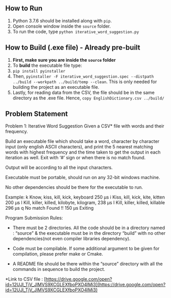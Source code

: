 ## How to Run

 1. Python 3.7.6 should be installed along with `pip`.
 2. Open console window inside the `source` folder.
 3. To run the code, type `python iterative_word_suggestion.py`

## How to Build (.exe file) - Already pre-built

 1. **First, make sure you are inside the `source` folder**
 2. To **build** the executable file type:
 3. `pip install pyinstaller`
 4. Then, `pyinstaller -F iterative_word_suggestion.spec
    --distpath ../build --workpath ../build/temp --clean`. This is only needed for building the project as an executable file.
 5. Lastly, for reading data from the CSV, the file should be in the same directory as the .exe file. Hence, `copy EnglishDictionary.csv ../build/`

## Problem Statement
Problem 1: Iterative Word Suggestion
Given a CSV* file with words and their frequency.

Build an executable file which should take a word, character by character input (only english ASCII characters), and print the 5 nearest matching words with highest frequency and the time taken to get the output in each iteration as well. Exit with ‘#’ sign or when there is no match found.

Output will be according to all the input characters.

Executable must be portable, should run on any 32-bit windows machine.

No other dependencies should be there for the executable to run.

  

Example:
k
Know, kiss, kill, kick, keyboard  250 μs
i
Kiss, kill, kick, kite, kitten  200 μs
l
Kill, killer, killed, kilobyte, kilogram, 238 μs
l
Kill, killer, killed, killable  296 μs
q
No match Found !! 150 μs
Exiting

Program Submission Rules:

-   There must be 2 directories. All the code should be in a directory named : “source” & the executable must be in the directory “build” with no other dependencies(not even compiler libraries dependency).
    
-   Code must be compilable. If some additional argument to be given for compilation, please prefer make or Cmake.
    
-   A README file should be there within the “source” directory with all the commands in sequence to build the project.
    

*Link to CSV file : [https://drive.google.com/open?id=12UJl_TjV_JlMVS9XCGLEXfboPXO4lMi3](https://drive.google.com/open?id=12UJl_TjV_JlMVS9XCGLEXfboPXO4lMi3)
